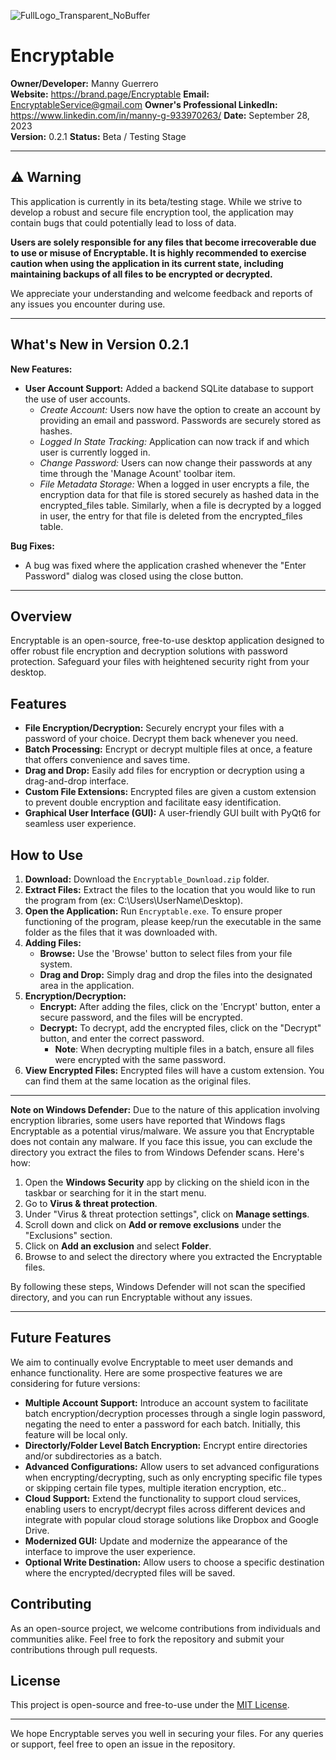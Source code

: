 ![FullLogo_Transparent_NoBuffer](https://github.com/mguerrero1995/Encryptable/assets/51759047/4c4baaec-7d7d-402d-ac63-ad789f3a9409)
# Encryptable


**Owner/Developer:** Manny Guerrero  
**Website:** https://brand.page/Encryptable
**Email:** EncryptableService@gmail.com
**Owner's Professional LinkedIn:** https://www.linkedin.com/in/manny-g-933970263/
**Date:** September 28, 2023  
**Version:** 0.2.1
**Status:** Beta / Testing Stage

---

## ⚠️ Warning

This application is currently in its beta/testing stage. While we strive to develop a robust and secure file encryption tool, the application may contain bugs that could potentially lead to loss of data. 

**Users are solely responsible for any files that become irrecoverable due to use or misuse of Encryptable. It is highly recommended to exercise caution when using the application in its current state, including maintaining backups of all files to be encrypted or decrypted.**

We appreciate your understanding and welcome feedback and reports of any issues you encounter during use.

---

## What's New in Version 0.2.1

**New Features:**
- **User Account Support:** Added a backend SQLite database to support the use of user accounts. 
  - *Create Account:* Users now have the option to create an account by providing an email and password. Passwords are securely stored as hashes.
  - *Logged In State Tracking:* Application can now track if and which user is currently logged in.
  - *Change Password:* Users can now change their passwords at any time through the 'Manage Acount' toolbar item.
  - *File Metadata Storage:* When a logged in user encrypts a file, the encryption data for that file is stored securely as hashed data in the encrypted_files table. Similarly, when a file is decrypted by a logged in user, the entry for that file is deleted from the encrypted_files table.

**Bug Fixes:**
- A bug was fixed where the application crashed whenever the "Enter Password" dialog was closed using the close button.

---

## Overview

Encryptable is an open-source, free-to-use desktop application designed to offer robust file encryption and decryption solutions with password protection. Safeguard your files with heightened security right from your desktop.

## Features

- **File Encryption/Decryption:** Securely encrypt your files with a password of your choice. Decrypt them back whenever you need.
- **Batch Processing:** Encrypt or decrypt multiple files at once, a feature that offers convenience and saves time.
- **Drag and Drop:** Easily add files for encryption or decryption using a drag-and-drop interface.
- **Custom File Extensions:** Encrypted files are given a custom extension to prevent double encryption and facilitate easy identification.
- **Graphical User Interface (GUI):** A user-friendly GUI built with PyQt6 for seamless user experience.

## How to Use

1. **Download:** Download the `Encryptable_Download.zip` folder.
2. **Extract Files:** Extract the files to the location that you would like to run the program from (ex: C:\Users\UserName\Desktop).
3. **Open the Application:** Run `Encryptable.exe`. To ensure proper functioning of the program, please keep/run the executable in the same folder as the files that it was downloaded with.
4. **Adding Files:**
    - **Browse:** Use the 'Browse' button to select files from your file system.
    - **Drag and Drop:** Simply drag and drop the files into the designated area in the application.
5. **Encryption/Decryption:**
    - **Encrypt:** After adding the files, click on the 'Encrypt' button, enter a secure password, and the files will be encrypted.
    - **Decrypt:** To decrypt, add the encrypted files, click on the "Decrypt" button, and enter the correct password.
        - **Note**: When decrypting multiple files in a batch, ensure all files were encrypted with the same password.
6. **View Encrypted Files:** Encrypted files will have a custom extension. You can find them at the same location as the original files.

---

**Note on Windows Defender:** Due to the nature of this application involving encryption libraries, some users have reported that Windows flags Encryptable as a potential virus/malware. We assure you that Encryptable does not contain any malware. If you face this issue, you can exclude the directory you extract the files to from Windows Defender scans. Here's how:

1. Open the **Windows Security** app by clicking on the shield icon in the taskbar or searching for it in the start menu.
2. Go to **Virus & threat protection**.
3. Under "Virus & threat protection settings", click on **Manage settings**.
4. Scroll down and click on **Add or remove exclusions** under the "Exclusions" section.
5. Click on **Add an exclusion** and select **Folder**.
6. Browse to and select the directory where you extracted the Encryptable files.

By following these steps, Windows Defender will not scan the specified directory, and you can run Encryptable without any issues.

---
## Future Features

We aim to continually evolve Encryptable to meet user demands and enhance functionality. Here are some prospective features we are considering for future versions:

- **Multiple Account Support:** Introduce an account system to facilitate batch encryption/decryption processes through a single login password, negating the need to enter a password for each batch. Initially, this feature will be local only.
- **Directorly/Folder Level Batch Encryption:** Encrypt entire directories and/or subdirectories as a batch.
- **Advanced Configurations:** Allow users to set advanced configurations when encrypting/decrypting, such as only encrypting specific file types or skipping certain file types, multiple iteration encryption, etc..
- **Cloud Support:** Extend the functionality to support cloud services, enabling users to encrypt/decrypt files across different devices and integrate with popular cloud storage solutions like Dropbox and Google Drive.
- **Modernized GUI:** Update and modernize the appearance of the interface to improve the user experience.
- **Optional Write Destination:** Allow users to choose a specific destination where the encrypted/decrypted files will be saved.

## Contributing

As an open-source project, we welcome contributions from individuals and communities alike. Feel free to fork the repository and submit your contributions through pull requests.

## License

This project is open-source and free-to-use under the [MIT License](https://opensource.org/licenses/MIT).

---

We hope Encryptable serves you well in securing your files. For any queries or support, feel free to open an issue in the repository.
